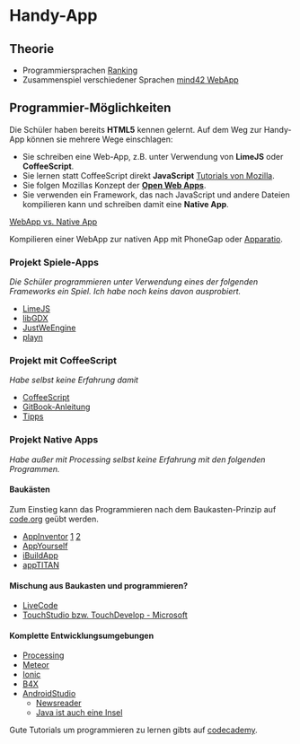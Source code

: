 Handy-App
========

## Theorie

* Programmiersprachen [Ranking](http://3g2upl4pq6kufc4m.onion/?q=github+language+ranking)
* Zusammenspiel verschiedener Sprachen [mind42 WebApp](http://mind42.com/public/66aeea65-d54d-4f87-a37a-8eb6f7f0fc0f)

## Programmier-Möglichkeiten
Die Schüler haben bereits **HTML5** kennen gelernt. Auf dem Weg zur Handy-App können sie mehrere Wege einschlagen:

* Sie schreiben eine Web-App, z.B. unter Verwendung von **LimeJS** oder **CoffeeScript**.
* Sie lernen statt CoffeeScript direkt **JavaScript** [Tutorials von Mozilla](https://developer.mozilla.org/en-US/docs/Web/Tutorials).
* Sie folgen Mozillas Konzept der **[Open Web Apps](https://developer.mozilla.org/en-US/Apps/Fundamentals/Quickstart/Build/Intro_to_open_web_apps)**.
* Sie verwenden ein Framework, das nach JavaScript und andere Dateien kompilieren kann und schreiben damit eine **Native App**.

[WebApp vs. Native App](http://www.html5rocks.com/en/mobile/nativedebate/)

Kompilieren einer WebApp zur nativen App mit PhoneGap oder [Apparatio](http://apparat.io/).

### Projekt Spiele-Apps
*Die Schüler programmieren unter Verwendung eines der folgenden Frameworks ein Spiel. Ich habe noch keins davon ausprobiert.*

* [LimeJS](https://github.com/digitalfruit/limejs)
* [libGDX](https://github.com/libgdx/libgdx)
* [JustWeEngine](https://github.com/lfkdsk/JustWeEngine)
* [playn](https://github.comQDF/playn/playn)


### Projekt mit CoffeeScript
*Habe selbst keine Erfahrung damit*

* [CoffeeScript](http://coffeescript.org/)
* [GitBook-Anleitung](https://weakish.gitbooks.io/cs4cats/content/coffeescript-for-cats.html)
* [Tipps](http://softwareas.com/is-this-what-the-app-of-2015-looks-like-html5-coffeescript-less-webstore-phonegap-apparatio/)


### Projekt Native Apps
*Habe außer mit Processing selbst keine Erfahrung mit den folgenden Programmen.*

#### Baukästen
Zum Einstieg kann das Programmieren nach dem Baukasten-Prinzip auf [code.org](https://studio.code.org/s/20-hour) geübt werden.

* [AppInventor](http://appinventor.mit.edu/explore/) [1](http://appinventor.mit.edu/explore/) [2](http://schuelerlabor.informatik.rwth-aachen.de/sites/default/files/materialien/1%20-%20App%20geht%C2%B4s!.pdf) 
* [AppYourself](http://appyourself.net/de) 
* [iBuildApp](http://ibuildapp.com/)
* [appTITAN](http://www.apptitan.de/de/)

#### Mischung aus Baukasten und programmieren?
* [LiveCode](https://livecode.com)
* [TouchStudio bzw. TouchDevelop - Microsoft](https://www.touchdevelop.com/)

#### Komplette Entwicklungsumgebungen

* [Processing](http://www.creativecoding.org/)
* [Meteor](https://www.meteor.com/)
* [Ionic](https://github.com/driftyco/ionic)
* [B4X](https://www.b4x.com)
* [AndroidStudio](https://developer.android.com/sdk/index.html)
	* [Newsreader](https://www.androidpit.de/android-entwickler-studio-erste-app#)
	* [Java ist auch eine Insel](http://www.amazon.de/Java-auch-eine-Insel-Programmieren/dp/3898427471)

Gute Tutorials um programmieren zu lernen gibts auf [codecademy](https://www.codecademy.com/).

